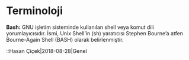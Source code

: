 # Terminoloji

**Bash:** GNU işletim sisteminde kullanılan shell veya komut dili yorumlayıcısıdır. İsmi, Unix Shell’in (sh) yaratıcısı Stephen Bourne’a atfen Bourne-Again Shell (BASH) olarak belirlenmiştir.


::Hasan Çiçek|2018-08-28|Genel
